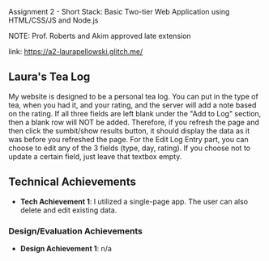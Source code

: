 Assignment 2 - Short Stack: Basic Two-tier Web Application using HTML/CSS/JS and Node.js  

NOTE: Prof. Roberts and Akim approved late extension

link: https://a2-laurapellowski.glitch.me/ 

## Laura's Tea Log
My website is designed to be a personal tea log. You can put in the type of tea, when you had it, and your rating, and the server will add a note based on the rating. If all three fields are left blank under the "Add to Log" section, then a blank row will NOT be added. Therefore, if you refresh the page and then click the sumbit/show results button, it should display the data as it was before you refreshed the page. For the Edit Log Entry part, you can choose to edit any of the 3 fields (type, day, rating). If you choose not to update a certain field, just leave that textbox empty.

## Technical Achievements
- **Tech Achievement 1**: I utilized a single-page app. The user can also delete and edit existing data.

### Design/Evaluation Achievements
- **Design Achievement 1**: n/a

